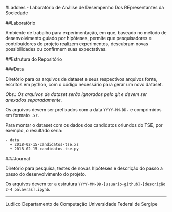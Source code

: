 #Laddres - Laboratório de Análise de Desempenho Dos REpresentantes da Sociedade

##Laboratório

Ambiente de trabalho para experimentação, em que, baseado no método de desenvolvimento guiado por hipóteses, permite que pesquisadores e contribuidores do projeto realizem experimentos, descubram novas possibilidades ou confirmem suas expectativas.


##Estrutura do Repositório

###Data

Diretório para os arquivos de dataset e seus respectivos arquivos fonte, escritos em python, com o código necessário para gerar um novo dataset.

_Obs.: Os arquivos de dataset serão ignorados pelo git e devem ser anexados separadamente._

Os arquivos devem ser prefixados com a data `YYYY-MM-DD-` e comprimidos em formato `.xz`.

Para montar o dataset com os dados dos candidatos oriundos do TSE, por exemplo, o resultado seria:

```
- data
  + 2018-02-15-candidatos-tse.xz
  + 2018-02-15-candidatos-tse.py
```

###Journal

Diretório para pesquisa, testes de novas hipóteses e descrição do passo a passo do desenvolvimento do projeto.

Os arquivos devem ter a estrutura `YYYY-MM-DD-[usuario-github]-[descrição 2-4 palavras].ipynb`.

---

Ludiico
Departamento de Computação
Universidade Federal de Sergipe
